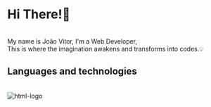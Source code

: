 # Hi There!👋
<br>
My name is João Vitor, I'm a Web Developer, <br>
This is where the imagination awakens and transforms into codes.💡

## Languages ​​and technologies
<br>
<img src="	https://img.shields.io/badge/HTML5-E34F26?style=for-the-badge&logo=html5&logoColor=white" alt="html-logo" />
